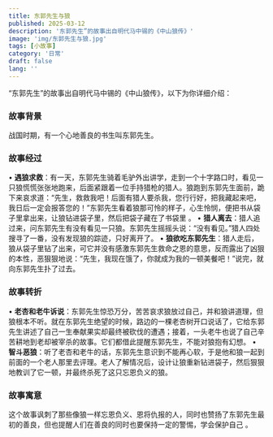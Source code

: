 ```yaml
---
title: 东郭先生与狼
published: 2025-03-12
description: '东郭先生”的故事出自明代马中锡的《中山狼传》'
image: 'img/东郭先生与狼.jpg'
tags: [小故事]
category: '日常'
draft: false 
lang: ''
---
```

“东郭先生”的故事出自明代马中锡的《中山狼传》，以下为你详细介绍：

### 故事背景
战国时期，有一个心地善良的书生叫东郭先生。

### 故事经过
 • **遇狼求救**：有一天，东郭先生骑着毛驴外出讲学，走到一个十字路口时，看见一只狼慌慌张张地跑来，后面紧跟着一位手持猎枪的猎人。狼跑到东郭先生面前，跪下来哀求道：“先生，救救我吧！后面有猎人要杀我，您行行好，把我藏起来吧，我日后一定会报答您的！”东郭先生看着狼那可怜的样子，心生怜悯，便把书从袋子里拿出来，让狼钻进袋子里，然后把袋子藏在了书袋里 。
 • **猎人离去**：猎人追过来，问东郭先生有没有看见一只狼。东郭先生摇摇头说：“没有看见。”猎人四处搜寻了一番，没有发现狼的踪迹，只好离开了。
 • **狼欲吃东郭先生**：猎人走后，狼从袋子里钻了出来，可它并没有感激东郭先生救命之恩的意思，反而露出了凶狠的本性，恶狠狠地说：“先生，我现在饿了，你就成为我的一顿美餐吧！”说完，就向东郭先生扑了过去。

### 故事转折
 • **老杏和老牛诉说**：东郭先生惊恐万分，苦苦哀求狼放过自己，并和狼讲道理，但狼根本不听。就在东郭先生绝望的时候，路边的一棵老杏树开口说话了，它给东郭先生讲述了自己一生奉献果实却最终被砍伐的遭遇；接着，一头老牛也说了自己辛苦耕地到老却被宰杀的故事。它们都借此提醒东郭先生，不能对狼抱有幻想。 
 • **智斗恶狼**：听了老杏和老牛的话，东郭先生意识到不能再心软，于是他和狼一起到前面的一个老人那里去评理。老人了解情况后，设计让狼重新钻进袋子，然后狠狠地教训了它一顿，并最终杀死了这只忘恩负义的狼。

### 故事寓意
这个故事讽刺了那些像狼一样忘恩负义、恩将仇报的人，同时也赞扬了东郭先生最初的善良，但也提醒人们在善良的同时也要保持一定的警惕，学会保护自己 。